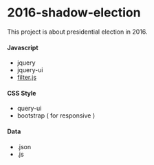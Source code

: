 # 2016-shadow-election
This project is about presidential election in 2016. 



#### Javascript

- jquery
- jquery-ui
- [filter.js](https://github.com/jiren/filter.js)

#### CSS Style

- query-ui
- bootstrap ( for responsive )

#### Data

- .json
- .js